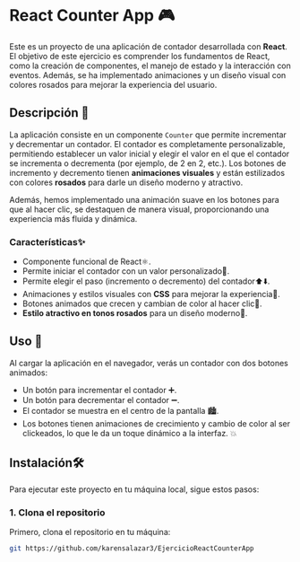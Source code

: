# React Counter App 🎮

Este es un proyecto de una aplicación de contador desarrollada con **React**. El objetivo de este ejercicio es comprender los fundamentos de React, como la creación de componentes, el manejo de estado y la interacción con eventos. Además, se ha implementado animaciones y un diseño visual con colores rosados para mejorar la experiencia del usuario.

## Descripción 📜

La aplicación consiste en un componente `Counter` que permite incrementar y decrementar un contador. El contador es completamente personalizable, permitiendo establecer un valor inicial y elegir el valor en el que el contador se incrementa o decrementa (por ejemplo, de 2 en 2, etc.). Los botones de incremento y decremento tienen **animaciones visuales** y están estilizados con colores **rosados** para darle un diseño moderno y atractivo.

Además, hemos implementado una animación suave en los botones para que al hacer clic, se destaquen de manera visual, proporcionando una experiencia más fluida y dinámica.

### Características✨
- Componente funcional de React⚛️.
- Permite iniciar el contador con un valor personalizado🧮.
- Permite elegir el paso (incremento o decremento) del contador⬆️⬇️.
- Animaciones y estilos visuales con **CSS** para mejorar la experiencia💅.
- Botones animados que crecen y cambian de color al hacer clic💖.
- **Estilo atractivo en tonos rosados** para un diseño moderno🌷.

## Uso 🔧
Al cargar la aplicación en el navegador, verás un contador con dos botones animados:

- Un botón para incrementar el contador ➕.
- Un botón para decrementar el contador ➖.
- El contador se muestra en el centro de la pantalla 🏙️.
- Los botones tienen animaciones de crecimiento y cambio de color al ser clickeados, lo que le da un toque dinámico a la interfaz. 💥

## Instalación🛠️

Para ejecutar este proyecto en tu máquina local, sigue estos pasos:

### 1. Clona el repositorio

Primero, clona el repositorio en tu máquina:

```bash
git https://github.com/karensalazar3/EjercicioReactCounterApp



